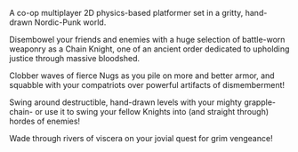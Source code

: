 A co-op multiplayer 2D physics-based platformer set in a gritty, hand-drawn Nordic-Punk world.

Disembowel your friends and enemies with a huge selection of battle-worn weaponry as a Chain Knight, one of an ancient order dedicated to upholding justice through massive bloodshed.

Clobber waves of fierce Nugs as you pile on more and better armor, and squabble with your compatriots over powerful artifacts of dismemberment!

Swing around destructible, hand-drawn levels with your mighty grapple-chain- or use it to swing your fellow Knights into (and straight through) hordes of enemies!

Wade through rivers of viscera on your jovial quest for grim vengeance!